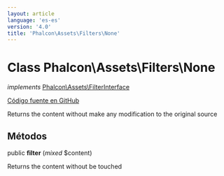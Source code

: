 ```yaml
---
layout: article
language: 'es-es'
version: '4.0'
title: 'Phalcon\Assets\Filters\None'
---
```

# Class **Phalcon\Assets\Filters\None**

*implements* [Phalcon\Assets\FilterInterface](Phalcon_Assets_FilterInterface)

<a href="https://github.com/phalcon/cphalcon/tree/v4.0.0/phalcon/assets/filters/none.zep" class="btn btn-default btn-sm">Código fuente en GitHub</a>

Returns the content without make any modification to the original source

## Métodos

public **filter** (*mixed* $content)

Returns the content without be touched